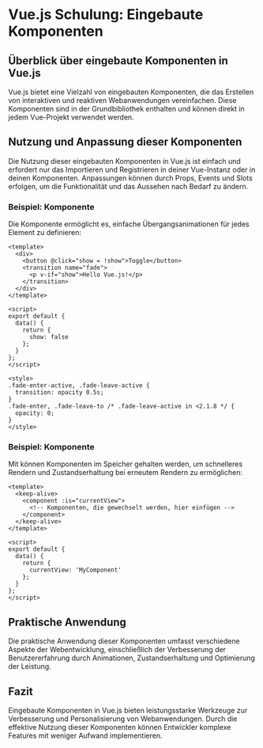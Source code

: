 
# Vue.js Schulung: Eingebaute Komponenten

## Überblick über eingebaute Komponenten in Vue.js

Vue.js bietet eine Vielzahl von eingebauten Komponenten, die das Erstellen von interaktiven und reaktiven Webanwendungen vereinfachen. Diese Komponenten sind in der Grundbibliothek enthalten und können direkt in jedem Vue-Projekt verwendet werden.

## Nutzung und Anpassung dieser Komponenten

Die Nutzung dieser eingebauten Komponenten in Vue.js ist einfach und erfordert nur das Importieren und Registrieren in deiner Vue-Instanz oder in deinen Komponenten. Anpassungen können durch Props, Events und Slots erfolgen, um die Funktionalität und das Aussehen nach Bedarf zu ändern.

### Beispiel: <transition> Komponente

Die <transition> Komponente ermöglicht es, einfache Übergangsanimationen für jedes Element zu definieren:

```vue
<template>
  <div>
    <button @click="show = !show">Toggle</button>
    <transition name="fade">
      <p v-if="show">Hello Vue.js!</p>
    </transition>
  </div>
</template>

<script>
export default {
  data() {
    return {
      show: false
    };
  }
};
</script>

<style>
.fade-enter-active, .fade-leave-active {
  transition: opacity 0.5s;
}
.fade-enter, .fade-leave-to /* .fade-leave-active in <2.1.8 */ {
  opacity: 0;
}
</style>
```

### Beispiel: <keep-alive> Komponente

Mit <keep-alive> können Komponenten im Speicher gehalten werden, um schnelleres Rendern und Zustandserhaltung bei erneutem Rendern zu ermöglichen:

```vue
<template>
  <keep-alive>
    <component :is="currentView">
      <!-- Komponenten, die gewechselt werden, hier einfügen -->
    </component>
  </keep-alive>
</template>

<script>
export default {
  data() {
    return {
      currentView: 'MyComponent'
    };
  }
};
</script>
```

## Praktische Anwendung

Die praktische Anwendung dieser Komponenten umfasst verschiedene Aspekte der Webentwicklung, einschließlich der Verbesserung der Benutzererfahrung durch Animationen, Zustandserhaltung und Optimierung der Leistung.

## Fazit

Eingebaute Komponenten in Vue.js bieten leistungsstarke Werkzeuge zur Verbesserung und Personalisierung von Webanwendungen. Durch die effektive Nutzung dieser Komponenten können Entwickler komplexe Features mit weniger Aufwand implementieren.
